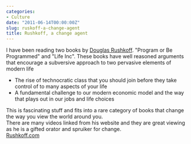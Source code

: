 ```yaml
---
categories:
- Culture
date: "2011-06-14T00:00:00Z"
slug: ruskoff-a-change-agent
title: Rushkoff, a change agent
---
```

I have been reading two books by [Douglas Rushkoff][rushkoff]. "Program or Be Programmed" and "Life Inc". These books have well reasoned arguments that encourage a subversive approach to two pervasive elements of modern life

  - The rise of technocratic class that you should join before they take control of to many aspects of your life
  - A fundamental challenge to our modern economic model and the way that plays out in our jobs and life choices

This is fascinating stuff and fits into a rare category of books that change the way you view the world around you.  
There are many videos linked from his website and they are great viewing as he is a gifted orator and spruiker for change.  
[Rushkoff.com][rushkoff]

[rushkoff]: http://rushkoff.com/index.html
